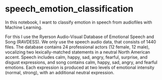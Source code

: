 # speech_emotion_classification
In this notebook, I want to classify emotion in speech from audiofiles with Machine Learning.

For this I use the Ryerson Audio-Visual Database of Emotional Speech and Song (RAVDESS). 
We only use the speech audio data, that consists of 1440 files. 
The database contains 24 professional actors (12 female, 12 male), 
vocalizing two lexically-matched statements in a neutral North American accent. 
Speech includes calm, happy, sad, angry, fearful, surprise, and disgust expressions, 
and song contains calm, happy, sad, angry, and fearful emotions. 
Each expression is produced at two levels of emotional intensity (normal, strong), 
with an additional neutral expression.

